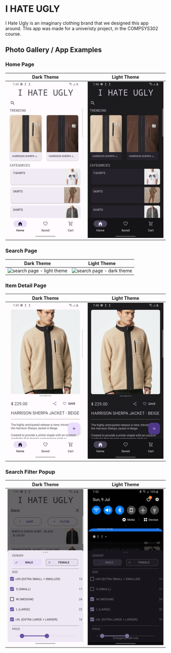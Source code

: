 # I HATE UGLY

I Hate Ugly is an imaginary clothing brand that we designed
this app around. This app was made for a univeristy project,
in the COMPSYS302 course.

## Photo Gallery / App Examples

### Home Page
Dark Theme                                            |  Light Theme
:----------------------------------------------------:|:---------------------------------------------:
![home page - light theme](img/home_page_light.png)   |  ![home page - dark theme](img/home_page_dark.png)

### Search Page
Dark Theme                                              |  Light Theme
:------------------------------------------------------:|:---------------------------------------------:
![search page - light theme](img/search_page_light.png) |  ![search page - dark theme](img/search_page_dark.png)

### Item Detail Page
Dark Theme                                                   |  Light Theme
:-----------------------------------------------------------:|:---------------------------------------------:
![item detail page - light theme](img/info_page_light.png)   |  ![item detail page - dark theme](img/info_page_dark.png)

### Search Filter Popup
Dark Theme                                                          |  Light Theme
:------------------------------------------------------------------:|:---------------------------------------------:
![search filter popup - light theme](img/search_filter_light.png)   |  ![search filter popup - dark theme](img/search_filter_dark.png)
